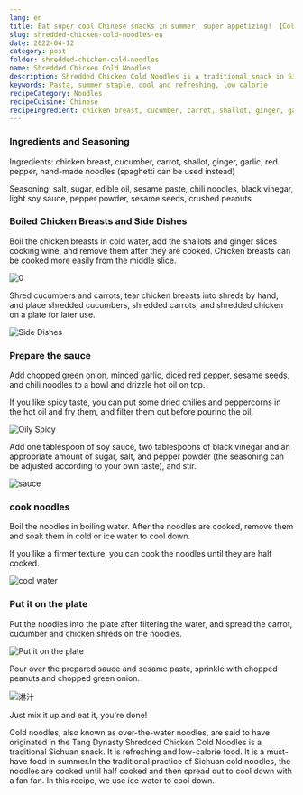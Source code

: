 ```yaml
---
lang: en
title: Eat super cool Chinese snacks in summer, super appetizing! 【Cold Noodles with Shredded Chicken】
slug: shredded-chicken-cold-noodles-en
date: 2022-04-12
category: post
folder: shredded-chicken-cold-noodles
name: Shredded Chicken Cold Noodles
description: Shredded Chicken Cold Noodles is a traditional snack in Sichuan, China. It is refreshing, refreshing and low-calorie food.
keywords: Pasta, summer staple, cool and refreshing, low calorie
recipeCategory: Noodles
recipeCuisine: Chinese
recipeIngredient: chicken breast, cucumber, carrot, shallot, ginger, garlic, red pepper, hand-made noodles (spaghetti can be used instead)。salt, sugar, edible oil, sesame paste, chili noodles, black vinegar, light soy sauce, pepper powder, sesame seeds, crushed peanuts
---
```


<!-- start slipsum code -->

### Ingredients and Seasoning

Ingredients: chicken breast, cucumber, carrot, shallot, ginger, garlic, red pepper, hand-made noodles (spaghetti can be used instead)

Seasoning: salt, sugar, edible oil, sesame paste, chili noodles, black vinegar, light soy sauce, pepper powder, sesame seeds, crushed peanuts

### Boiled Chicken Breasts and Side Dishes
Boil the chicken breasts in cold water, add the shallots and ginger slices cooking wine, and remove them after they are cooked. Chicken breasts can be cooked more easily from the middle slice.

![0](/img/post/shredded-chicken-cold-noodles/1.png)

Shred cucumbers and carrots, tear chicken breasts into shreds by hand, and place shredded cucumbers, shredded carrots, and shredded chicken on a plate for later use.

![Side Dishes](/img/post/shredded-chicken-cold-noodles/2.png)


### Prepare the sauce
Add chopped green onion, minced garlic, diced red pepper, sesame seeds, and chili noodles to a bowl and drizzle hot oil on top.

If you like spicy taste, you can put some dried chilies and peppercorns in the hot oil and fry them, and filter them out before pouring the oil.

![Oily Spicy](/img/post/shredded-chicken-cold-noodles/3.png)

Add one tablespoon of soy sauce, two tablespoons of black vinegar and an appropriate amount of sugar, salt, and pepper powder (the seasoning can be adjusted according to your own taste), and stir.

![sauce](/img/post/shredded-chicken-cold-noodles/4.png)

### cook noodles
Boil the noodles in boiling water. After the noodles are cooked, remove them and soak them in cold or ice water to cool down.

If you like a firmer texture, you can cook the noodles until they are half cooked.

![cool water](/img/post/shredded-chicken-cold-noodles/5.png)

### Put it on the plate

Put the noodles into the plate after filtering the water, and spread the carrot, cucumber and chicken shreds on the noodles.


![Put it on the plate](/img/post/shredded-chicken-cold-noodles/6.png)

Pour over the prepared sauce and sesame paste, sprinkle with chopped peanuts and chopped green onion.

![淋汁](/img/post/shredded-chicken-cold-noodles/7.png)

Just mix it up and eat it, you're done!

Cold noodles, also known as over-the-water noodles, are said to have originated in the Tang Dynasty.Shredded Chicken Cold Noodles is a traditional Sichuan snack. It is refreshing and low-calorie food. It is a must-have food in summer.In the traditional practice of Sichuan cold noodles, the noodles are cooked until half cooked and then spread out to cool down with a fan fan. In this recipe, we use ice water to cool down.

